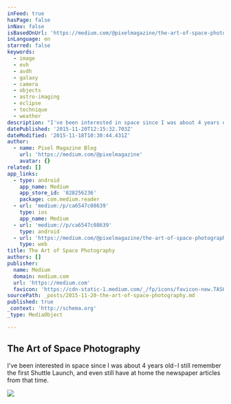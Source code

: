 ```yaml
---
inFeed: true
hasPage: false
inNav: false
isBasedOnUrl: 'https://medium.com/@pixelmagazine/the-art-of-space-photography-ca6547c08639'
inLanguage: en
starred: false
keywords:
  - image
  - evh
  - avdh
  - galaxy
  - camera
  - objects
  - astro-imaging
  - eclipse
  - technique
  - weather
description: "I've been interested in space since I was about 4 years old - I still remember the first Shuttle Launch, and even still have at home the newspaper articles from that time."
datePublished: '2015-11-20T12:15:32.703Z'
dateModified: '2015-11-18T10:30:44.431Z'
author:
  - name: Pixel Magazine Blog
    url: 'https://medium.com/@pixelmagazine'
    avatar: {}
related: []
app_links:
  - type: android
    app_name: Medium
    app_store_id: '828256236'
    package: com.medium.reader
  - url: 'medium:/p/ca6547c08639'
    type: ios
    app_name: Medium
  - url: 'medium://p/ca6547c08639'
    type: android
  - url: 'https://medium.com/@pixelmagazine/the-art-of-space-photography-ca6547c08639'
    type: web
title: The Art of Space Photography
authors: []
publisher:
  name: Medium
  domain: medium.com
  url: 'https://medium.com'
  favicon: 'https://cdn-static-1.medium.com/_/fp/icons/favicon-new.TAS6uQ-Y7kcKgi0xjcYHXw.ico'
sourcePath: _posts/2015-11-20-the-art-of-space-photography.md
published: true
_context: 'http://schema.org'
_type: MediaObject

---
```

<article style=""><h1>The Art of Space Photography</h1><p>I've been interested in space since I was about 4 years old - I still remember the first Shuttle Launch, and even still have at home the newspaper articles from that time.</p><img src="https://cdn-images-1.medium.com/max/1200/1*AlMnA12xl1llc19p3idXUw.jpeg" /></article>